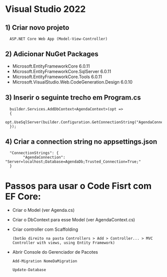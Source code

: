 # Visual Studio 2022

## 1) Criar novo projeto

      ASP.NET Core Web App (Model-View-Controller)

## 2) Adicionar NuGet Packages

* Microsoft.EntityFrameworkCore 6.0.11
* Microsoft.EntityFrameworkCore.SqlServer 6.0.11
* Microsoft.EntityFrameworkCore.Tools 6.0.11
* Microsoft.VisualStudio.Web.CodeGeneration.Design 6.0.10

## 3) Inserir o seguinte trecho em Program.cs

      builder.Services.AddDbContext<AgendaContext>(opt =>
      {
          opt.UseSqlServer(builder.Configuration.GetConnectionString("AgendaConnection"));
      });

## 4) Criar a connection string no appsettings.json

      "ConnectionStrings": {
            "AgendaConnection": "Server=localhost;Database=AgendaDb;Trusted_Connection=True;"
      }

# Passos para usar o Code Fisrt com EF Core:

* Criar o Model (ver Agenda.cs)
* Criar o DbContext para esse Model (ver AgendaContext.cs)
* Criar controller com Scaffolding

      (botão direito na pasta Controllers > Add > Controller... > MVC Controller with views, using Entity Framework)

* Abrir Console do Gerenciador de Pacotes

      Add-Migration NomeDaMigration
   
      Update-Database
